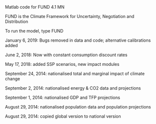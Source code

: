 Matlab code for FUND 4.1 MN

FUND is the Climate Framework for Uncertainty, Negotiation and Distribution

To run the model, type FUND

January 6, 2019: Bugs removed in data and code; alternative calibrations added

June 2, 2018: Now with constant consumption discount rates

May 17, 2018: added SSP scenarios, new impact modules

September 24, 2014: nationalised total and marginal impact of climate change

September 2, 2014: nationalised energy & CO2 data and projections

September 1, 2014: nationalised GDP and TFP projections

August 29, 2014: nationalised population data and population projections

August 29, 2014: copied global version to national version
